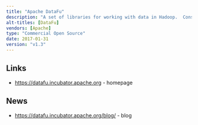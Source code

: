 ```yaml
---
title: "Apache DataFu"
description: "A set of libraries for working with data in Hadoop.  Consists of two sub-projects - DataFu Pig (a set of Pig User Defined Functions) and DataFu Hourglass (a framework for incremental processing using MapReduce).  Originally created at LinkedIn, with the Pig UDFs being open sourced in January 2012 as DataFu, with a v1.0 release in September 2013.  Split into sub-projects in October 2013 when LinkedIn open sourced DataFu Hourglass and added it to the project.  Donated to the Apache Foundation in January 2014, however is still incubating and has not yet graduated.  Last major release was v1.3 in November 2015, with a handful of bug fix releases but little development activity since then."
alt-titles: [DataFu]
vendors: [Apache]
type: "Commercial Open Source"
date: 2017-01-31
version: "v1.3"
---
```

## Links

* <https://datafu.incubator.apache.org> - homepage

## News

* <https://datafu.incubator.apache.org/blog/> - blog